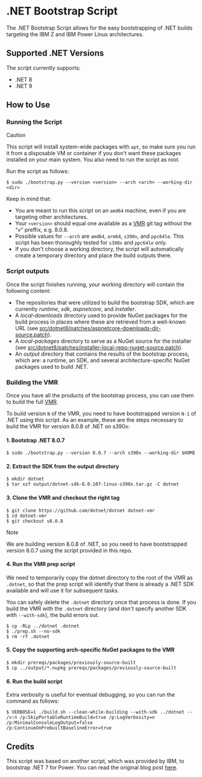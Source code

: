 # .NET Bootstrap Script

The .NET Bootstrap Script allows for the easy bootstrapping of .NET builds targeting the IBM Z and IBM Power Linux architectures.

## Supported .NET Versions

The script currently supports:

- .NET 8
- .NET 9

## How to Use

### Running the Script

> [!CAUTION]
> This script will install system-wide packages with `apt`, so make sure you run it from a disposable VM or container if you don't want these packages installed on your main system. You also need to run the script as root.

Run the script as follows:

```
$ sudo ./bootstrap.py --version <version> --arch <arch> --working-dir <dir>
```

Keep in mind that:

- You are meant to run this script on an `amd64` machine, even if you are targeting other architectures.
- Your `<version>` should equal one available as a [VMR](https://github.com/dotnet/dotnet) git tag without the "v" preffix, e.g. 8.0.8.
- Possible values for `--arch` are `amd64`, `arm64`, `s390x`, and `ppc64le`. This script has been thoroughly tested for `s390x` and `ppc64le` only.
- If you don't choose a working directory, the script will automatically create a temporary directory and place the build outputs there.

### Script outputs

Once the script finishes running, your working directory will contain the following content:

- The repositories that were utilized to build the bootstrap SDK, which are currently *runtime*, *sdk*, *aspnetcore*, and *installer*.
- A *local-downloads* directory used to provide NuGet packages for the build process in places where these are retrieved from a well-known URL (see [src/dotnet8/patches/aspnetcore-downloads-dir-source.patch](src/dotnet8/patches/aspnetcore-downloads-dir-source.patch)).
- A *local-packages* directory to serve as a NuGet source for the installer (see [src/dotnet8/patches/installer-local-repo-nuget-source.patch](src/dotnet8/patches/installer-local-repo-nuget-source.patch)).
- An *output* directory that contains the results of the bootstrap process, which are: a runtime, an SDK, and several architecture-specific NuGet packages used to build .NET.

### Building the VMR

Once you have all the products of the bootstrap process, you can use them to build the full [VMR](https://github.com/dotnet/dotnet).

To build version `N` of the VMR, you need to have bootstrapped version `N-1` of .NET using this script. As an example, these are the steps necessary to build the VMR for version 8.0.8 of .NET on s390x:

#### 1. Bootstrap .NET 8.0.7

```
$ sudo ./bootstrap.py --version 8.0.7 --arch s390x --working-dir $HOME
```

#### 2. Extract the SDK from the output directory

```
$ mkdir dotnet
$ tar xzf output/dotnet-sdk-8.0.107-linux-s390x.tar.gz -C dotnet
```

#### 3. Clone the VMR and checkout the right tag

```
$ git clone https://github.com/dotnet/dotnet dotnet-vmr
$ cd dotnet-vmr
$ git checkout v8.0.8
```

> [!NOTE]
> We are building version 8.0.8 of .NET, so you need to have bootstrapped version 8.0.7 using the script provided in this repo.

#### 4. Run the VMR prep script

We need to temporarily copy the dotnet directory to the root of the VMR as `.dotnet`, so that the prep script will identify that there is already a .NET SDK available and will use it for subsequent tasks.

You can safely delete the `.dotnet` directory once that process is done. If you build the VMR with the `.dotnet` directory (and don't specify another SDK with `--with-sdk`), the build errors out.

```
$ cp -RLp ../dotnet .dotnet
$ ./prep.sh --no-sdk
$ rm -rf .dotnet
```

#### 5. Copy the supporting arch-specific NuGet packages to the VMR

```
$ mkdir prereqs/packages/previously-source-built
$ cp ../output/*.nupkg prereqs/packages/previously-source-built
```

#### 6. Run the build script

Extra verbosity is useful for eventual debugging, so you can run the command as follows:

```
$ VERBOSE=1 ./build.sh --clean-while-building --with-sdk ../dotnet -- /v:n /p:SkipPortableRuntimeBuild=true /p:LogVerbosity=n /p:MinimalConsoleLogOutput=false /p:ContinueOnPrebuiltBaselineError=true
```

## Credits

This script was based on another script, which was provided by IBM, to bootstrap .NET 7 for Power. You can read the original blog post [here](https://community.ibm.com/community/user/powerdeveloper/blogs/sapana-khemkar/2023/01/13/cross-build-dotnet7-on-x86-ibm-power).
